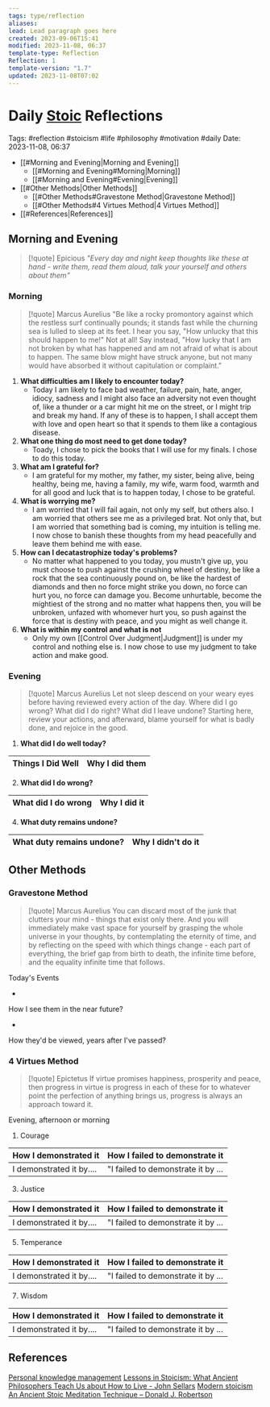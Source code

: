 ```yaml
---
tags: type/reflection
aliases: 
lead: Lead paragraph goes here
created: 2023-09-06T15:41
modified: 2023-11-08, 06:37
template-type: Reflection
Reflection: 1
template-version: "1.7"
updated: 2023-11-08T07:02
---
```



# Daily [Stoic](../SLIP-BOX/Stoicism.md) Reflections

Tags:  #reflection #stoicism #life #philosophy #motivation #daily 
Date: 2023-11-08, 06:37

- [[#Morning and Evening|Morning and Evening]]
	- [[#Morning and Evening#Morning|Morning]]
	- [[#Morning and Evening#Evening|Evening]]
- [[#Other Methods|Other Methods]]
	- [[#Other Methods#Gravestone Method|Gravestone Method]]
	- [[#Other Methods#4 Virtues Method|4 Virtues Method]]
- [[#References|References]]


## Morning and Evening

> [!quote] Epicious 
> _"Every day and night keep thoughts like these at hand - write them, read them aloud, talk your yourself and others about them"_

### Morning

> [!quote] Marcus Aurelius
> "Be like a rocky promontory against which the restless surf continually pounds; it stands fast while the churning sea is lulled to sleep at its feet. I hear you say, "How unlucky that this should happen to me!" Not at all! Say instead, "How lucky that I am not broken by what has happened and am not afraid of what is about to happen. The same blow might have struck anyone, but not many would have absorbed it without capitulation or complaint."

1. **What difficulties am I likely to encounter today?**
	- Today I am likely to face bad weather, failure, pain, hate, anger, idiocy, sadness and I might also face an adversity not even thought of, like a thunder or a car might hit me on the street, or I might trip and break my hand. If any of these is to happen, I shall accept them with love and open heart so that it spends to them like a contagious disease.
2. **What one thing do most need to get done today?**
	- Toady, I chose to pick the books that I will use for my finals. I chose to do this today. 
1. **What am I grateful for?**
	- I am grateful for my mother, my father, my sister, being alive, being healthy, being me, having a family, my wife, warm food, warmth and for all good and luck that is to happen today, I chose to be grateful. 
2. **What is worrying me?**
	- I am worried that I will fail again, not only my self, but others also. I am worried that others see me as a privileged brat. Not only that, but I am worried that something bad is coming, my intuition is telling me. I now chose to banish these thoughts from my head peacefully and leave them behind me with ease. 
3. **How can I decatastrophize today's problems?**
	- No matter what happened to you today, you mustn't give up, you must choose to push against the crushing wheel of destiny, be like a rock that the sea continuously pound on, be like the hardest of diamonds and then no force might strike you down, no force can hurt you, no force can damage you. Become unhurtable, become the mightiest of the strong and no matter what happens then, you will be unbroken, unfazed with whomever hurt you, so push against the force that is destiny with peace, and you might as well change it.   
4. **What is within my control and what is not**
	- Only my own [[Control Over Judgment|Judgment]] is under my control and nothing else is. I now chose to use my judgment to take action and make good. 

### Evening

> [!quote] Marcus Aurelius
> Let not sleep descend on your weary eyes before having reviewed every action of the day. Where did I go wrong? What did I do right? What did I leave undone? Starting here, review your actions, and afterward, blame yourself for what is badly done, and rejoice in the good.

1. **What did I do well today?**

| Things I Did Well | Why I did them |
| ------------------- | ---------------- |

2. **What did I do wrong?**

| What did I do wrong | Why I did it |
| ------------------- | ---------------- |

4. **What duty remains undone?**

| What duty remains undone? | Why I didn't do it |
| ------------------- | ---------------- |

## Other Methods

### Gravestone Method

> [!quote] Marcus Aurelius
> You can discard most of the junk that clutters your mind - things that exist only there. And you will immediately make vast space for yourself by grasping the whole universe in your thoughts, by contemplating the eternity of time, and by reflecting on the speed with which things change - each part of everything, the brief gap from birth to death, the infinite time before, and the equality infinite time that follows. 

Today's Events 

-

How I see them in the near future? 

-

How they'd be viewed, years after I've passed?

### 4 Virtues Method

> [!quote] Epictetus 
> If virtue promises happiness, prosperity and peace, then progress in virtue is progress in each of these for to whatever point the perfection of anything brings us, progress is always an approach toward it.

Evening, afternoon or morning

1. Courage 

| How I demonstrated it  | How I failed to demonstrate it |
| ------------------- | ---------------- |
| I demonstrated it by....                 | "I failed to demonstrate it by ...              |

3. Justice

| How I demonstrated it  | How I failed to demonstrate it |
| ------------------- | ---------------- |
| I demonstrated it by....                 | "I failed to demonstrate it by ...             

5. Temperance

| How I demonstrated it  | How I failed to demonstrate it |
| ------------------- | ---------------- |
| I demonstrated it by....                 | "I failed to demonstrate it by ...             

7. Wisdom

| How I demonstrated it  | How I failed to demonstrate it |
| ------------------- | ---------------- |
| I demonstrated it by....                 | "I failed to demonstrate it by ...             

## References

[Personal knowledge management](Personal%20knowledge%20management.md)
[Lessons in Stoicism: What Ancient Philosophers Teach Us about How to Live - John Sellars](https://books.google.cz/books/about/Lessons_in_Stoicism.html?id=ky84zQEACAAJ&redir_esc=y)
[Modern stoicism](https://modernstoicism.com/)
[An Ancient Stoic Meditation Technique – Donald J. Robertson](https://donaldrobertson.name/2017/03/22/an-ancient-stoic-meditation-technique/)


